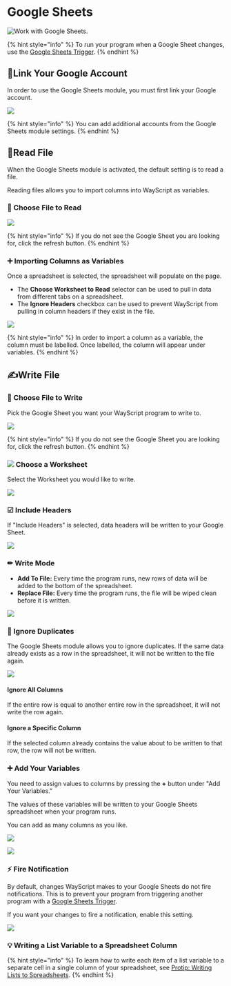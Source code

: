 # Google Sheets

![Work with Google Sheets.](../../.gitbook/assets/google_sheets.png)

{% hint style="info" %}
To run your program when a Google Sheet changes, use the [Google Sheets Trigger](../triggers/google-sheets-trigger.md).
{% endhint %}

## 🔗Link Your Google Account

In order to use the Google Sheets module, you must first link your Google account.

![](../../.gitbook/assets/screen-shot-2019-07-15-at-11.35.20-am.png)

{% hint style="info" %}
You can add additional accounts from the Google Sheets module settings.
{% endhint %}

## 📖Read File

When the Google Sheets module is activated, the default setting is to read a file.

Reading files allows you to import columns into WayScript as variables.

### 📂 Choose File to Read

![](../../.gitbook/assets/screen-shot-2019-07-15-at-11.57.31-am.png)

{% hint style="info" %}
If you do not see the Google Sheet you are looking for, click the refresh button.
{% endhint %}

### ➕ Importing Columns as Variables

Once a spreadsheet is selected, the spreadsheet will populate on the page.

* The **Choose Worksheet to Read** selector can be used to pull in data from different tabs on a spreadsheet.
* The **Ignore Headers** checkbox can be used to prevent WayScript from pulling in column headers if they exist in the file.

![](../../.gitbook/assets/screen-shot-2019-07-15-at-12.03.49-pm.png)

{% hint style="info" %}
In order to import a column as a variable, the column must be labelled. Once labelled, the column will appear under variables.
{% endhint %}

## ✍Write File

### 📂 Choose File to Write

Pick the Google Sheet you want your WayScript program to write to.

![](../../.gitbook/assets/screen-shot-2019-07-15-at-12.08.45-pm.png)

{% hint style="info" %}
If you do not see the Google Sheet you are looking for, click the refresh button.
{% endhint %}

### ![](../../.gitbook/assets/google_sheets.png) Choose a Worksheet

Select the Worksheet you would like to write.

![](../../.gitbook/assets/screen-shot-2019-07-15-at-12.13.10-pm.png)

### ☑ Include Headers

If "Include Headers" is selected, data headers will be written to your Google Sheet.

![](../../.gitbook/assets/screen-shot-2019-07-15-at-12.14.36-pm.png)

### ✏ Write Mode

* **Add To File:** Every time the program runs, new rows of data will be added to the bottom of the spreadsheet.
* **Replace File:** Every time the program runs, the file will be wiped clean before it is written.

![](../../.gitbook/assets/screen-shot-2019-07-15-at-12.14.40-pm.png)

### 🧹 Ignore Duplicates

The Google Sheets module allows you to ignore duplicates. If the same data already exists as a row in the spreadsheet, it will not be written to the file again.

![](../../.gitbook/assets/screen-shot-2019-07-15-at-12.20.51-pm.png)

#### Ignore All Columns

If the entire row is equal to another entire row in the spreadsheet, it will not write the row again. 

#### Ignore a Specific Column

If the selected column already contains the value about to be written to that row, the row will not be written.

### ➕ Add Your Variables

You need to assign values to columns by pressing the **+** button under "Add Your Variables."

The values of these variables will be written to your Google Sheets spreadsheet when your program runs.

You can add as many columns as you like.

![](../../.gitbook/assets/screen-shot-2019-07-15-at-12.14.52-pm.png)

![](../../.gitbook/assets/screen-shot-2019-07-15-at-12.28.51-pm.png)

### ⚡ Fire Notification

By default, changes WayScript makes to your Google Sheets do not fire notifications. This is to prevent your program from triggering another program with a [Google Sheets Trigger](../triggers/google-sheets-trigger.md).

If you want your changes to fire a notification, enable this setting.

![](../../.gitbook/assets/screen-shot-2019-07-15-at-12.09.29-pm.png)

### 💡 Writing a List Variable to a Spreadsheet Column

{% hint style="info" %}
To learn how to write each item of a list variable to a separate cell in a single column of your spreadsheet, see [Protip: Writing Lists to Spreadsheets](https://wayscript.com/blog_entry/38).
{% endhint %}

